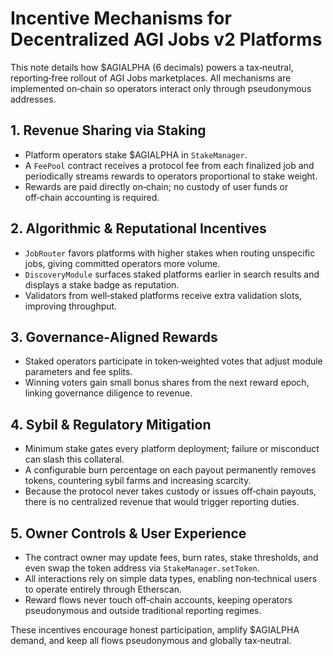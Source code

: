 # Incentive Mechanisms for Decentralized AGI Jobs v2 Platforms

This note details how $AGIALPHA (6 decimals) powers a tax‑neutral, reporting‑free rollout of AGI Jobs marketplaces. All mechanisms are implemented on‑chain so operators interact only through pseudonymous addresses.

## 1. Revenue Sharing via Staking
- Platform operators stake $AGIALPHA in `StakeManager`.
- A `FeePool` contract receives a protocol fee from each finalized job and periodically streams rewards to operators proportional to stake weight.
- Rewards are paid directly on‑chain; no custody of user funds or off‑chain accounting is required.

## 2. Algorithmic & Reputational Incentives
- `JobRouter` favors platforms with higher stakes when routing unspecific jobs, giving committed operators more volume.
- `DiscoveryModule` surfaces staked platforms earlier in search results and displays a stake badge as reputation.
- Validators from well‑staked platforms receive extra validation slots, improving throughput.

## 3. Governance‑Aligned Rewards
- Staked operators participate in token‑weighted votes that adjust module parameters and fee splits.
- Winning voters gain small bonus shares from the next reward epoch, linking governance diligence to revenue.

## 4. Sybil & Regulatory Mitigation
- Minimum stake gates every platform deployment; failure or misconduct can slash this collateral.
- A configurable burn percentage on each payout permanently removes tokens, countering sybil farms and increasing scarcity.
- Because the protocol never takes custody or issues off‑chain payouts, there is no centralized revenue that would trigger reporting duties.

## 5. Owner Controls & User Experience
- The contract owner may update fees, burn rates, stake thresholds, and even swap the token address via `StakeManager.setToken`.
- All interactions rely on simple data types, enabling non‑technical users to operate entirely through Etherscan.
- Reward flows never touch off‑chain accounts, keeping operators pseudonymous and outside traditional reporting regimes.

These incentives encourage honest participation, amplify $AGIALPHA demand, and keep all flows pseudonymous and globally tax‑neutral.
